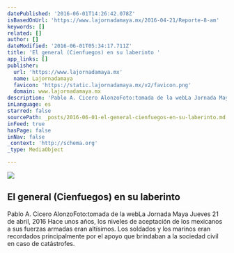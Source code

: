 ```yaml
---
datePublished: '2016-06-01T14:26:42.078Z'
isBasedOnUrl: 'https://www.lajornadamaya.mx/2016-04-21/Reporte-8-am'
keywords: []
related: []
author: []
dateModified: '2016-06-01T05:34:17.711Z'
title: 'El general (Cienfuegos) en su laberinto '
app_links: []
publisher:
  url: 'https://www.lajornadamaya.mx'
  name: Lajornadamaya
  favicon: 'https://static.lajornadamaya.mx/v2/favicon.png'
  domain: www.lajornadamaya.mx
description: 'Pablo A. Cicero AlonzoFoto:tomada de la webLa Jornada Maya Jueves 21 de abril, 2016 Hace unos años, los niveles de aceptación de los mexicanos a sus fuerzas armadas eran altísimos. Los soldados y los marinos eran recordados principalmente por el apoyo que brindaban a la sociedad civil en caso de catástrofes.'
inLanguage: es
starred: false
sourcePath: _posts/2016-06-01-el-general-cienfuegos-en-su-laberinto.md
inFeed: true
hasPage: false
inNav: false
_context: 'http://schema.org'
_type: MediaObject

---
```

<article style=""><img src="https://s3-us-west-2.amazonaws.com/the-grid-img/p/ca4fa9e1af036e016116a19e8574381373eccd59.jpg" /><h1>El general (Cienfuegos) en su laberinto </h1><p>Pablo A. Cicero AlonzoFoto:tomada de la webLa Jornada Maya Jueves 21 de abril, 2016 Hace unos años, los niveles de aceptación de los mexicanos a sus fuerzas armadas eran altísimos. Los soldados y los marinos eran recordados principalmente por el apoyo que brindaban a la sociedad civil en caso de catástrofes.</p></article>